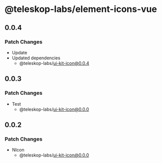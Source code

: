 # @teleskop-labs/element-icons-vue

## 0.0.4

### Patch Changes

- Update
- Updated dependencies
  - @teleskop-labs/ui-kit-icon@0.0.4

## 0.0.3

### Patch Changes

- Test
  - @teleskop-labs/ui-kit-icon@0.0.0

## 0.0.2

### Patch Changes

- NIcon
  - @teleskop-labs/ui-kit-icon@0.0.0
